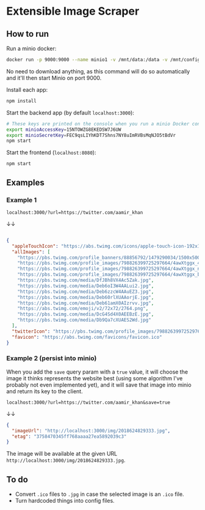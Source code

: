 # Extensible Image Scraper

## How to run

Run a minio docker:

```bash
docker run -p 9000:9000 --name minio1 -v /mnt/data:/data -v /mnt/config:/root/.minio minio/minio server /data
```

No need to download anything, as this command will do so automatically and it'll then start Minio on port 9000.

Install each app:

```bash
npm install
```

Start the backend app (by default `localhost:3000`):

```bash
# These keys are printed on the console when you run a minio Docker container
export minioAccessKey=15NTOWZG8EKEDSW7J6UW
export minioSecretKey=FEC9qsLIYhKDT7Shns7NY8uImRVBsMqNJO5tBdVr
npm start
```

Start the frontend (`localhost:8080`):

```
npm start
```


## Examples

### Example 1

```
localhost:3000/?url=https://twitter.com/aamir_khan
```

↓↓

```json

{
  "appleTouchIcon": "https://abs.twimg.com/icons/apple-touch-icon-192x192.png",
  "allImages": [
    "https://pbs.twimg.com/profile_banners/88856792/1479290034/1500x500",
    "https://pbs.twimg.com/profile_images/798826399725297664/4awXtggx_400x400.jpg",
    "https://pbs.twimg.com/profile_images/798826399725297664/4awXtggx_normal.jpg",
    "https://pbs.twimg.com/profile_images/798826399725297664/4awXtggx_bigger.jpg",
    "https://pbs.twimg.com/media/DfJBh8VX4Ac5Zak.jpg",
    "https://pbs.twimg.com/media/Deb6oI3W4AALui2.jpg",
    "https://pbs.twimg.com/media/Deb6zzcW4AAuEZ3.jpg",
    "https://pbs.twimg.com/media/Deb60rlXUAAorjE.jpg",
    "https://pbs.twimg.com/media/Deb61amX0AIzrvv.jpg",
    "https://abs.twimg.com/emoji/v2/72x72/2764.png",
    "https://pbs.twimg.com/media/DcG4Sd4X0AEEBzE.jpg",
    "https://pbs.twimg.com/media/Db9Qa7cXUAES2Wd.jpg"
  ],
  "twitterIcon": "https://pbs.twimg.com/profile_images/798826399725297664/4awXtggx_400x400.jpg",
  "favicon": "https://abs.twimg.com/favicons/favicon.ico"
}
```


### Example 2 (persist into minio)

When you add the `save` query param with a `true` value, it will choose the image it thinks
represents the website best (using some algorithm I've probably not even implemented yet),
and it will save that image into minio and return its key to the client.

```
localhost:3000/?url=https://twitter.com/aamir_khan&save=true
```

↓↓

```json
{
  "imageUrl": "http://localhost:3000/img/2018624829333.jpg",
  "etag": "3758470345ff768aaaa27ea5892039c3"
}
```

The image will be available at the given URL `http://localhost:3000/img/2018624829333.jpg`.

## To do

* Convert `.ico` files to `.jpg` in case the selected image is an `.ico` file.
* Turn hardcoded things into config files.
